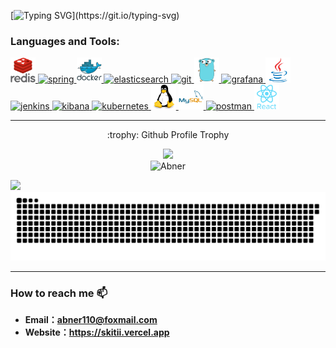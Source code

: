 <!--   my-ticker -->    
[![Typing SVG](https://readme-typing-svg.herokuapp.com?duration=1500&color=26B1A6&center=%E7%9C%9F%E7%9A%84&vCenter=%E7%9C%9F%E7%9A%84&multiline=true&width=610&height=210&lines=Hi+there+%F0%9F%91%8B%2C;Welcome+to+My+Profile%2C;I+am+Abner%2C;A+Backend+developer+from+Guangzhou+China%2C;Always+learning+new+things%2C;Microservices+and+middleware+...;)](https://git.io/typing-svg)

<h3 align="left">Languages and Tools:</h3>
<p align="left"> <a href="https://redis.io" target="_blank"> <img src="https://raw.githubusercontent.com/devicons/devicon/master/icons/redis/redis-original-wordmark.svg" alt="redis" width="40" height="40"/> </a> <a href="https://spring.io/" target="_blank"> <img src="https://www.vectorlogo.zone/logos/springio/springio-icon.svg" alt="spring" width="40" height="40"/> </a>
<a href="https://www.docker.com/" target="_blank"> <img src="https://raw.githubusercontent.com/devicons/devicon/master/icons/docker/docker-original-wordmark.svg" alt="docker" width="40" height="40"/> </a> <a href="https://www.elastic.co" target="_blank"> <img src="https://www.vectorlogo.zone/logos/elastic/elastic-icon.svg" alt="elasticsearch" width="40" height="40"/> </a> <a href="https://git-scm.com/" target="_blank"> <img src="https://www.vectorlogo.zone/logos/git-scm/git-scm-icon.svg" alt="git" width="40" height="40"/> </a> <a href="https://golang.org" target="_blank"> <img src="https://raw.githubusercontent.com/devicons/devicon/master/icons/go/go-original.svg" alt="go" width="40" height="40"/> </a> <a href="https://grafana.com" target="_blank"> <img src="https://www.vectorlogo.zone/logos/grafana/grafana-icon.svg" alt="grafana" width="40" height="40"/> </a> <a href="https://www.java.com" target="_blank"> <img src="https://raw.githubusercontent.com/devicons/devicon/master/icons/java/java-original.svg" alt="java" width="40" height="40"/> </a> <a href="https://www.jenkins.io" target="_blank"> <img src="https://www.vectorlogo.zone/logos/jenkins/jenkins-icon.svg" alt="jenkins" width="40" height="40"/> </a> <a href="https://www.elastic.co/kibana" target="_blank"> <img src="https://www.vectorlogo.zone/logos/elasticco_kibana/elasticco_kibana-icon.svg" alt="kibana" width="40" height="40"/> </a> <a href="https://kubernetes.io" target="_blank"> <img src="https://www.vectorlogo.zone/logos/kubernetes/kubernetes-icon.svg" alt="kubernetes" width="40" height="40"/> </a> <a href="https://www.linux.org/" target="_blank"> <img src="https://raw.githubusercontent.com/devicons/devicon/master/icons/linux/linux-original.svg" alt="linux" width="40" height="40"/> </a> <a href="https://www.mysql.com/" target="_blank"> <img src="https://raw.githubusercontent.com/devicons/devicon/master/icons/mysql/mysql-original-wordmark.svg" alt="mysql" width="40" height="40"/> </a> <a href="https://postman.com" target="_blank"> <img src="https://www.vectorlogo.zone/logos/getpostman/getpostman-icon.svg" alt="postman" width="40" height="40"/> </a> <a href="https://reactjs.org/" target="_blank"> <img src="https://raw.githubusercontent.com/devicons/devicon/master/icons/react/react-original-wordmark.svg" alt="react" width="40" height="40"/> </a> </p>
<hr>

<div align="center">
<summary>:trophy: Github Profile Trophy</summary>
</div></p>
<div align="center"> <img src="https://github-profile-trophy.vercel.app/?username=AbnerHuang2&no-frame=true" /> </div>

<div  align="center"> <img src="https://github-readme-stats.vercel.app/api?username=AbnerHuang2&show_icons=true&theme=radical&cache_seconds=1800&locale=en" alt="Abner" /> </div>

<!-- 
[![Top Langs](https://github-readme-stats.vercel.app/api/top-langs/?username=AbnerHuang2)](https://github.com/anuraghazra/github-readme-stats)
-->

<!--   profile-green-animate -->
![](./profile-3d-contrib/profile-season-animate.svg)
![](https://raw.githubusercontent.com/li-xiao-shuang/li-xiao-shuang/main/assets/github-contribution-grid-snake.svg)

<hr>

### How to reach me 📫 
- **Email：abner110@foxmail.com**
- **Website：https://skitii.vercel.app**


<!-- 

<p align="center"><img src="https://i.imgur.com/A6bWGFl.gif"/></p>

## Abner Huang (is me. 🌻)
- 🔭 I’m a Software Engineer, Majoring in Backend.
- 👯 I write about technologies that interest me in [My Blog](https://skitii.vercel.app).
- 💬 Let's talk about Language Technologies, SpringBoot, Mysql,RocketMQ, and maybe Cloud Orchestration.
- 📫 **How to reach me**: [Website](https://skitii.vercel.app/) 

<details>
<summary>
  <a href="https://skitii.vercel.app"><img src="https://img.shields.io/badge/-Expand%20to%20know%20more-b03544?style=for-the-badge" /></a>
</summary>

- 🏷️ I’m a handsome man. hahaha

<br></details>

<img src="https://imgur.com/rilHVxA.png"/>

-->
